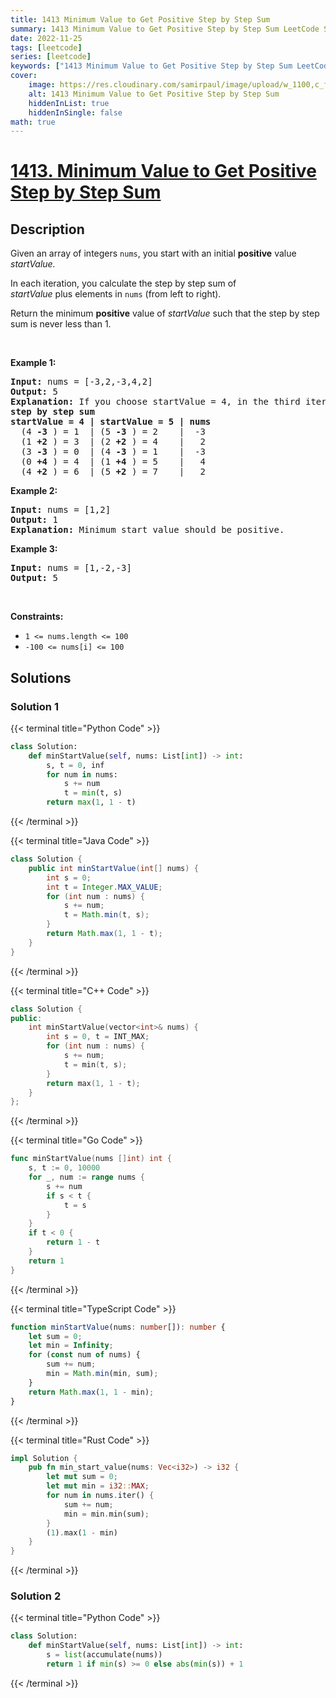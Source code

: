```yaml
---
title: 1413 Minimum Value to Get Positive Step by Step Sum
summary: 1413 Minimum Value to Get Positive Step by Step Sum LeetCode Solution Explained
date: 2022-11-25
tags: [leetcode]
series: [leetcode]
keywords: ["1413 Minimum Value to Get Positive Step by Step Sum LeetCode Solution Explained in all languages", "1413 Minimum Value to Get Positive Step by Step Sum", "LeetCode", "leetcode solution in Python3 C++ Java Go PHP Ruby Swift TypeScript Rust C# JavaScript C", "GeeksforGeeks", "InterviewBit", "Coding Ninjas", "HackerRank", "HackerEarth", "CodeChef", "TopCoder", "AlgoExpert", "freeCodeCamp", "Codeforces", "GitHub", "AtCoder", "Samir Paul"]
cover:
    image: https://res.cloudinary.com/samirpaul/image/upload/w_1100,c_fit,co_rgb:FFFFFF,l_text:Arial_75_bold:1413 Minimum Value to Get Positive Step by Step Sum - Solution Explained/problem-solving.webp
    alt: 1413 Minimum Value to Get Positive Step by Step Sum
    hiddenInList: true
    hiddenInSingle: false
math: true
---
```



# [1413. Minimum Value to Get Positive Step by Step Sum](https://leetcode.com/problems/minimum-value-to-get-positive-step-by-step-sum)


## Description

<p>Given an array of integers&nbsp;<code>nums</code>, you start with an initial <strong>positive</strong> value <em>startValue</em><em>.</em></p>

<p>In each iteration, you calculate the step by step sum of <em>startValue</em>&nbsp;plus&nbsp;elements in <code>nums</code>&nbsp;(from left to right).</p>

<p>Return the minimum <strong>positive</strong> value of&nbsp;<em>startValue</em> such that the step by step sum is never less than 1.</p>

<p>&nbsp;</p>
<p><strong class="example">Example 1:</strong></p>

<pre>
<strong>Input:</strong> nums = [-3,2,-3,4,2]
<strong>Output:</strong> 5
<strong>Explanation: </strong>If you choose startValue = 4, in the third iteration your step by step sum is less than 1.
<strong>step by step sum</strong>
<strong>startValue = 4 | startValue = 5 | nums</strong>
  (4 <strong>-3</strong> ) = 1  | (5 <strong>-3</strong> ) = 2    |  -3
  (1 <strong>+2</strong> ) = 3  | (2 <strong>+2</strong> ) = 4    |   2
  (3 <strong>-3</strong> ) = 0  | (4 <strong>-3</strong> ) = 1    |  -3
  (0 <strong>+4</strong> ) = 4  | (1 <strong>+4</strong> ) = 5    |   4
  (4 <strong>+2</strong> ) = 6  | (5 <strong>+2</strong> ) = 7    |   2
</pre>

<p><strong class="example">Example 2:</strong></p>

<pre>
<strong>Input:</strong> nums = [1,2]
<strong>Output:</strong> 1
<strong>Explanation:</strong> Minimum start value should be positive. 
</pre>

<p><strong class="example">Example 3:</strong></p>

<pre>
<strong>Input:</strong> nums = [1,-2,-3]
<strong>Output:</strong> 5
</pre>

<p>&nbsp;</p>
<p><strong>Constraints:</strong></p>

<ul>
	<li><code>1 &lt;= nums.length &lt;= 100</code></li>
	<li><code>-100 &lt;= nums[i] &lt;= 100</code></li>
</ul>

## Solutions

### Solution 1

<!-- tabs:start -->

{{< terminal title="Python Code" >}}
```python
class Solution:
    def minStartValue(self, nums: List[int]) -> int:
        s, t = 0, inf
        for num in nums:
            s += num
            t = min(t, s)
        return max(1, 1 - t)
```
{{< /terminal >}}

{{< terminal title="Java Code" >}}
```java
class Solution {
    public int minStartValue(int[] nums) {
        int s = 0;
        int t = Integer.MAX_VALUE;
        for (int num : nums) {
            s += num;
            t = Math.min(t, s);
        }
        return Math.max(1, 1 - t);
    }
}
```
{{< /terminal >}}

{{< terminal title="C++ Code" >}}
```cpp
class Solution {
public:
    int minStartValue(vector<int>& nums) {
        int s = 0, t = INT_MAX;
        for (int num : nums) {
            s += num;
            t = min(t, s);
        }
        return max(1, 1 - t);
    }
};
```
{{< /terminal >}}

{{< terminal title="Go Code" >}}
```go
func minStartValue(nums []int) int {
	s, t := 0, 10000
	for _, num := range nums {
		s += num
		if s < t {
			t = s
		}
	}
	if t < 0 {
		return 1 - t
	}
	return 1
}
```
{{< /terminal >}}

{{< terminal title="TypeScript Code" >}}
```ts
function minStartValue(nums: number[]): number {
    let sum = 0;
    let min = Infinity;
    for (const num of nums) {
        sum += num;
        min = Math.min(min, sum);
    }
    return Math.max(1, 1 - min);
}
```
{{< /terminal >}}

{{< terminal title="Rust Code" >}}
```rust
impl Solution {
    pub fn min_start_value(nums: Vec<i32>) -> i32 {
        let mut sum = 0;
        let mut min = i32::MAX;
        for num in nums.iter() {
            sum += num;
            min = min.min(sum);
        }
        (1).max(1 - min)
    }
}
```
{{< /terminal >}}

<!-- tabs:end -->

### Solution 2

<!-- tabs:start -->

{{< terminal title="Python Code" >}}
```python
class Solution:
    def minStartValue(self, nums: List[int]) -> int:
        s = list(accumulate(nums))
        return 1 if min(s) >= 0 else abs(min(s)) + 1
```
{{< /terminal >}}

<!-- tabs:end -->

<!-- end -->
